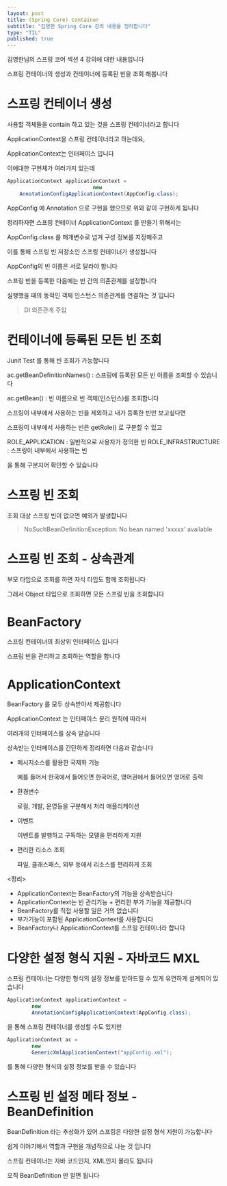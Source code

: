 ```yaml
---
layout: post
title: (Spring Core) Container
subtitle: "김영한 Spring Core 강의 내용을 정리합니다"
type: "TIL"
published: true
---
```


김영한님의 스프링 코어 섹션 4 강의에 대한 내용입니다

스프링 컨테이너의 생성과 컨테이너에 등록된 빈을 조회 해봅니다

# 스프링 컨테이너 생성

사용할 객체들을 contain 하고 있는 것을 스프링 컨테이너라고 합니다

ApplicationContext을 스프링 컨테이너라고 하는데요,

ApplicationContext는 인터페이스 입니다

이에대한 구현체가 여러가지 있는데

```java
ApplicationContext applicationContext =
                            new
    AnnotationConfigApplicationContext(AppConfig.class);
```

AppConfig 에 Annotation 으로 구현을 했으므로 위와 같이 구현하게 됩니다

정리하자면 스프링 컨테이너 ApplicationContext 를 만들기 위해서는 

AppConfig.class 를 매개변수로 넘겨 구성 정보를 지정해주고

이를 통해 스프링 빈 저장소인 스프링 컨테이너가 생성됩니다

AppConfig의 빈 이름은 서로 달라야 합니다

스프링 빈을 등록한 다음에는 빈 간의 의존관계를 설정합니다

실행했을 때의 동적인 객체 인스턴스 의존관계를 연결하는 것 입니다

> DI 의존관계 주입 

# 컨테이너에 등록된 모든 빈 조회

Junit Test 를 통해 빈 조회가 가능합니다

ac.getBeanDefinitionNames() : 스프링에 등록된 모든 빈 이름을 조회할 수 있습니다

ac.getBean() : 빈 이름으로 빈 객체(인스턴스)를 조회합니다

스프링이 내부에서 사용하는 빈을 제외하고 내가 등록한 빈만 보고싶다면

스프링이 내부에서 사용하는 빈은 getRole() 로 구분할 수 있고

ROLE_APPLICATION : 일반적으로 사용자가 정의한 빈 ROLE_INFRASTRUCTURE : 스프링이 내부에서 사용하는 빈

을 통해 구분지어 확인할 수 있습니다

# 스프링 빈 조회

조회 대상 스프링 빈이 없으면 예외가 발생합니다

> NoSuchBeanDefinitionException: No bean named 'xxxxx' available

# 스프링 빈 조회 - 상속관계

부모 타입으로 조회를 하면 자식 타입도 함께 조회됩니다

그래서 Object 타입으로 조회하면 모든 스프링 빈을 조회합니다

# BeanFactory

스프링 컨테이너의 최상위 인터페이스 입니다

스프링 빈을 관리하고 조회하는 역할을 합니다

# ApplicationContext

BeanFactory 를 모두 상속받아서 제공합니다

ApplicationContext 는 인터페이스 분리 원칙에 따라서

여러개의 인터페이스를 상속 받습니다

상속받는 인터페이스를 간단하게 정리하면 다음과 같습니다

- 메시지소스를 활용한 국제화 기능

    예를 들어서 한국에서 들어오면 한국어로, 영어권에서 들어오면 영어로 출력 
    
- 환경변수

    로컬, 개발, 운영등을 구분해서 처리 애플리케이션 
    
- 이벤트

    이벤트를 발행하고 구독하는 모델을 편리하게 지원

- 편리한 리소스 조회

    파일, 클래스패스, 외부 등에서 리소스를 편리하게 조회

<정리>
- ApplicationContext는 BeanFactory의 기능을 상속받습니다
- ApplicationContext는 빈 관리기능 + 편리한 부가 기능을 제공합니다
- BeanFactory를 직접 사용할 일은 거의 없습니다 
- 부가기능이 포함된 ApplicationContext를 사용합니다 
- BeanFactory나 ApplicationContext를 스프링 컨테이너라 합니다

# 다양한 설정 형식 지원 - 자바코드 MXL

스프링 컨테이너는 다양한 형식의 설정 정보를 받아드릴 수 있게 유연하게 설계되어 있습니다

```java
ApplicationContext applicationContext =
        new 
        AnnotationConfigApplicationContext(AppConfig.class);
```
을 통해 스프링 컨테이너를 생성할 수도 있지만

```java
ApplicationContext ac = 
        new 
        GenericXmlApplicationContext("appConfig.xml");
```
를 통해 다양한 형식의 설정 정보를 받을 수 있습니다

# 스프링 빈 설정 메타 정보 - BeanDefinition

BeanDefinition 라는 추상화가 있어 스프링은 다양한 설정 형식 지원이 가능합니다

쉽게 이야기해서 역할과 구현을 개념적으로 나눈 것 입니다

스프링 컨테이너는 자바 코드인지, XML인지 몰라도 됩니다

오직 BeanDefinition 만 알면 됩니다




